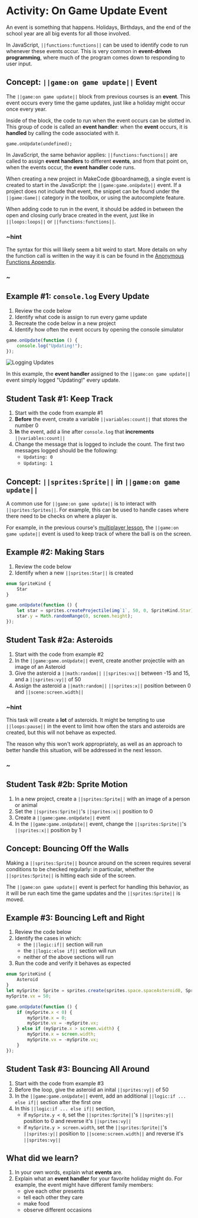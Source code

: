 # Activity: On Game Update Event

An event is something that happens. Holidays, Birthdays, and the end of the school year are all big events for all those involved.

In JavaScript, ``||functions:functions||`` can be used to identify code to run whenever these events occur. This is very common in **event-driven programming**, where much of the program comes down to responding to user input.

## Concept: ``||game:on game update||`` Event

The ``||game:on game update||`` block from previous courses is an **event**. This event occurs every time the game updates, just like a holiday might occur once every year.

Inside of the block, the code to run when the event occurs can be slotted in. This group of code is called an **event handler**: when the **event** occurs, it is **handled** by calling the code associated with it.

```sig
game.onUpdate(undefined);
```

In JavaScript, the same behavior applies: ``||functions:functions||`` are called to assign **event handlers** to different **events**, and from that point on, when the events occur, the **event handler** code runs.

When creating a new project in MakeCode @boardname@, a single event is created to start in the JavaScript: the ``||game:game.onUpdate||`` event. If a project does not include that event, the snippet can be found under the ``||game:Game||`` category in the toolbox, or using the autocomplete feature.

When adding code to run in the event, it should be added in between the open and closing curly brace created in the event, just like in ``||loops:loops||`` or ``||functions:functions||``.

### ~hint

The syntax for this will likely seem a bit weird to start. More details on why the function call is written in the way it is can be found in the [Anonymous Functions Appendix](/courses/csintro3/appendix/anonymous).

### ~

## Example #1: ``console.log`` Every Update

1. Review the code below
2. Identify what code is assign to run every game update
3. Recreate the code below in a new project
4. Identify how often the event occurs by opening the console simulator

```typescript
game.onUpdate(function () {
    console.log("Updating!");
});
```

![Logging Updates](/static/courses/csintro3/events/logging-update.gif)

In this example, the **event handler** assigned to the ``||game:on game update||`` event simply logged "Updating!" every update.

## Student Task #1: Keep Track

1. Start with the code from example #1
2. **Before** the event, create a variable ``||variables:count||`` that stores the number 0
3. **In** the event, add a line after ``console.log`` that **increments** ``||variables:count||``
4. Change the message that is logged to include the count. The first two messages logged should be the following:
    * ``Updating: 0``
    * ``Updating: 1``

## Concept: ``||sprites:Sprite||`` in ``||game:on game update||``

A common use for ``||game:on game update||`` is to interact with ``||sprites:Sprites||``. For example, this can be used to handle cases where there need to be checks on where a player is.

For example, in the previous course's [multiplayer lesson](/courses/csintro2/logic/multiplayer), the ``||game:on game update||`` event is used to keep track of where the ball is on the screen.

## Example #2: Making Stars

1. Review the code below
2. Identify when a new ``||sprites:Star||`` is created

```typescript
enum SpriteKind {
    Star
}

game.onUpdate(function () {
    let star = sprites.createProjectile(img`1`, 50, 0, SpriteKind.Star);
    star.y = Math.randomRange(0, screen.height);
});
```

## Student Task #2a: Asteroids

1. Start with the code from example #2
2. In the ``||game:game.onUpdate||`` event, create another projectile with an image of an Asteroid
3. Give the asteroid a ``||math:random||`` ``||sprites:vx||`` between -15 and 15, and a ``||sprites:vy||`` of 50
4. Assign the asteroid a ``||math:random||`` ``||sprites:x||`` position between 0 and ``||scene:screen.width||``

### ~hint

This task will create a **lot** of asteroids. It might be tempting to use ``||loops:pause||`` in the event to limit how often the stars and asteroids are created, but this will not behave as expected.

The reason why this won't work appropriately, as well as an approach to better handle this situation, will be addressed in the next lesson.

### ~

## Student Task #2b: Sprite Motion

1. In a new project, create a ``||sprites:Sprite||`` with an image of a person or animal
2. Set the ``||sprites:Sprite||``'s ``||sprites:x||`` position to 0
3. Create a ``||game:game.onUpdate||`` event
4. In the ``||game:game.onUpdate||`` event, change the ``||sprites:Sprite||``'s ``||sprites:x||`` position by 1

## Concept: Bouncing Off the Walls

Making a ``||sprites:Sprite||`` bounce around on the screen requires several conditions to be checked regularly: in particular, whether the ``||sprites:Sprite||`` is hitting each side of the screen.

The ``||game:on game update||`` event is perfect for handling this behavior, as it will be run each time the game updates and the ``||sprites:Sprite||`` is moved.

## Example #3: Bouncing Left and Right

1. Review the code below
2. Identify the cases in which:
    * the ``||logic:if||`` section will run
    * the ``||logic:else if||`` section will run
    * neither of the above sections will run
3. Run the code and verify it behaves as expected

```typescript
enum SpriteKind {
    Asteroid
}
let mySprite: Sprite = sprites.create(sprites.space.spaceAsteroid0, SpriteKind.Asteroid);
mySprite.vx = 50;

game.onUpdate(function () {
    if (mySprite.x < 0) {
        mySprite.x = 0;
        mySprite.vx = -mySprite.vx;
    } else if (mySprite.x > screen.width) {
        mySprite.x = screen.width;
        mySprite.vx = -mySprite.vx;
    }
});
```

## Student Task #3: Bouncing All Around

1. Start with the code from example #3
2. Before the loop, give the asteroid an inital ``||sprites:vy||`` of 50
3. In the ``||game:game.onUpdate||`` event, add an additional ``||logic:if ... else if||`` section after the first one
4. In this ``||logic:if ... else if||`` section, 
    * if ``mySprite.y < 0``, set the ``||sprites:Sprite||``'s ``||sprites:y||`` position to 0 and reverse it's ``||sprites:vy||``
    * if ``mySprite.y > screen.width``, set the ``||sprites:Sprite||``'s ``||sprites:y||`` position to ``||scene:screen.width||`` and reverse it's ``||sprites:vy||``

## What did we learn?

1. In your own words, explain what **events** are.
2. Explain what an **event handler** for your favorite holiday might do. For example, the event might have different family members:
    * give each other presents
    * tell each other they care
    * make food
    * observe different occasions
